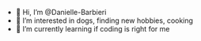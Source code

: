 - 👋 Hi, I’m @Danielle-Barbieri
- 👀 I’m interested in dogs, finding new hobbies, cooking
- 🌱 I’m currently learning if coding is right for me


<!---
Danielle-Barbieri/Danielle-Barbieri is a ✨ special ✨ repository because its `README.md` (this file) appears on your GitHub profile.
You can click the Preview link to take a look at your changes.
--->
